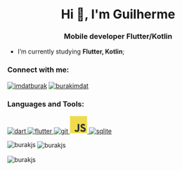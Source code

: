 <h1 align="center">Hi 👋, I'm Guilherme</h1>
<h3 align="center">Mobile developer Flutter/Kotlin</h3>



- I’m currently studying **Flutter, Kotlin**;


<h3 align="left">Connect with me:</h3>
<p align="left">
        <a href="hhttps://twitter.com/GuilhermeGUIUIG" target="_blank"><img align="center"
                        src="https://raw.githubusercontent.com/rahuldkjain/github-profile-readme-generator/master/src/images/icons/Social/twitter.svg"
                        alt="imdatburak" height="30" width="40" /></a>
        <a href="https://www.linkedin.com/in/guilhermequaresma/" target="blank"><img align="center"
                        src="https://raw.githubusercontent.com/rahuldkjain/github-profile-readme-generator/master/src/images/icons/Social/linked-in-alt.svg"
                        alt="burakimdat" height="30" width="40" /></a>
</p>

<h3 align="left">Languages and Tools:</h3>

<p align="left">
<a href="https://dart.dev" target="_blank" rel="noreferrer"> <img src="https://www.vectorlogo.zone/logos/dartlang/dartlang-icon.svg" alt="dart" width="40" height="40"/> </a> 
<a href="https://flutter.dev" target="_blank" rel="noreferrer"> <img src="https://www.vectorlogo.zone/logos/flutterio/flutterio-icon.svg" alt="flutter" width="40" height="40"/> </a>
<a href="https://git-scm.com/" target="_blank" rel="noreferrer"> <img src="https://www.vectorlogo.zone/logos/git-scm/git-scm-icon.svg" alt="git" width="40" height="40"/> </a>
<a href="https://developer.mozilla.org/en-US/docs/Web/JavaScript" target="_blank" rel="noreferrer"> <img src="https://raw.githubusercontent.com/devicons/devicon/master/icons/javascript/javascript-original.svg" alt="javascript" width="40" height="40"/>
    <a href="https://www.sqlite.org/" target="_blank" rel="noreferrer"> <img src="https://www.vectorlogo.zone/logos/sqlite/sqlite-icon.svg" alt="sqlite" width="40" height="40"/> </a>
</p>

<p><img align="left"
                src="https://github-readme-stats.vercel.app/api/top-langs?username=burakjs&show_icons=true&locale=en&layout=compact"
                alt="burakjs" /></p>

<p>&nbsp;<img align="center" src="https://github-readme-stats.vercel.app/api?username=burakjs&show_icons=true&locale=en"
                alt="burakjs" /></p>

<p><img align="center" src="https://github-readme-streak-stats.herokuapp.com/?user=burakjs&" alt="burakjs" /></p>